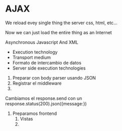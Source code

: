 # AJAX

We reload evey single thing the server css, html, etc...

Now we can just load the entire thing as an Internet 

Asynchronous Javascript And XML

- Execution technology
- Transport medium
- Formato de intercambio de datos
- Server side execution technologies

1. Preparar con body parser usando JSON
2. Registrar el middleware
3. 

Cambiamos el response.send con un response.status(200).json({message:})

1. Preparamos frontend
    1. Vistas
    2.
